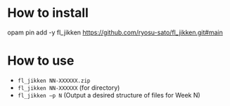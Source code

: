 How to install
==============
opam pin add -y fl_jikken https://github.com/ryosu-sato/fl_jikken.git#main


How to use
==========
- `fl_jikken NN-XXXXXX.zip`
- `fl_jikken NN-XXXXXX` (for directory)
- `fl_jikken –p N` (Output a desired structure of files for Week N)
